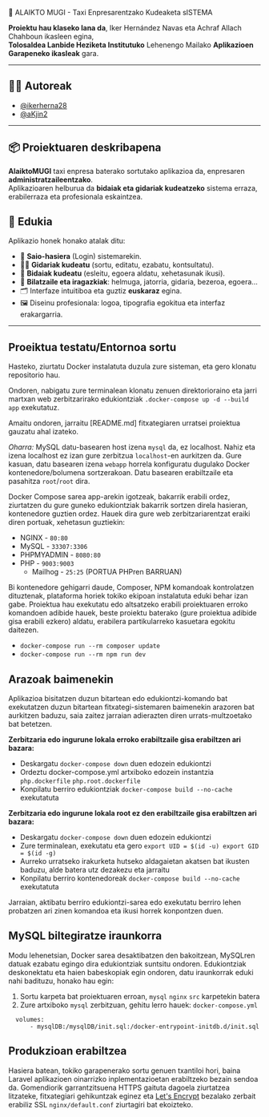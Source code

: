 🚖 ALAIKTO MUGI - Taxi Enpresarentzako Kudeaketa sISTEMA

**Proiektu hau klaseko lana da**, Iker Hernández Navas eta Achraf Allach Chahboun ikasleen egina,  
**Tolosaldea Lanbide Heziketa Institutuko** Lehenengo Mailako **Aplikazioen Garapeneko ikasleak** gara.

---

## 🧑‍💻 Autoreak

- [@ikerherna28](https://github.com/ikerherna28)
- [@aKjin2](https://github.com/aKjin2)

---

## 📦 Proiektuaren deskribapena

**AlaiktoMUGI** taxi enpresa baterako sortutako aplikazioa da, enpresaren **administratzaileentzako**.  
Aplikazioaren helburua da **bidaiak eta gidariak kudeatzeko** sistema erraza, erabilerraza eta profesionala eskaintzea.

## 📝 Edukia

Aplikazio honek honako atalak ditu:

- 🔐 **Saio-hasiera** (Login) sistemarekin.
- 👨‍✈️ **Gidariak kudeatu** (sortu, editatu, ezabatu, kontsultatu).
- 🚕 **Bidaiak kudeatu** (esleitu, egoera aldatu, xehetasunak ikusi).
- 🔎 **Bilatzaile eta iragazkiak**: helmuga, jatorria, gidaria, bezeroa, egoera...
- 🗂️ Interfaze intuitiboa eta guztiz **euskaraz** egina.
- 🖼️ Diseinu profesionala: logoa, tipografia egokitua eta interfaz erakargarria.

---

## Proeiktua testatu/Entornoa sortu


Hasteko, ziurtatu Docker instalatuta duzula zure sisteman, eta gero klonatu repositorio hau.

Ondoren, nabigatu zure terminalean klonatu zenuen direktorioraino eta jarri martxan web zerbitzarirako edukiontziak `.docker-compose up -d --build app` exekutatuz.

Amaitu ondoren, jarraitu [README.md] fitxategiaren urratsei proiektua gauzatu ahal izateko.


*Oharra:* MySQL datu-basearen host izena `mysql` da, ez localhost. Nahiz eta izena localhost ez izan gure zerbitzua `localhost`-en aurkitzen da. Gure kasuan, datu basearen izena `webapp` horrela konfiguratu dugulako Docker kontenedore/bolumena sortzerakoan.
Datu basearen erabiltzaile eta pasahitza `root`/`root` dira.

Docker Compose sarea app-arekin igotzeak, bakarrik erabili ordez, ziurtatzen du gure guneko edukiontziak bakarrik sortzen direla hasieran, kontenedore guztien ordez. Hauek dira gure web zerbitzariarentzat eraiki diren portuak, xehetasun guztiekin:

- NGINX - `80:80`
- MySQL - `33307:3306`
- PHPMYADMIN - `8080:80`
- PHP - `9003:9003`
  - Mailhog - `25:25` (PORTUA PHPren BARRUAN)


Bi kontenedore gehigarri daude, Composer, NPM komandoak kontrolatzen dituztenak, plataforma horiek tokiko ekipoan instalatuta eduki behar izan gabe. Proiektua hau exekutatu edo altsatzeko erabili proiektuaren erroko komandoen adibide hauek, beste proiektu baterako (gure proiektua adibide gisa erabili ezkero) aldatu, erabilera partikularreko kasuetara egokitu daitezen.

- `docker-compose run --rm composer update`
- `docker-compose run --rm npm run dev`



## Arazoak baimenekin


Aplikazioa bisitatzen duzun bitartean edo edukiontzi-komando bat exekutatzen duzun bitartean fitxategi-sistemaren baimenekin arazoren bat aurkitzen baduzu, saia zaitez jarraian adierazten diren urrats-multzoetako bat betetzen.

**Zerbitzaria edo ingurune lokala erroko erabiltzaile gisa erabiltzen ari bazara:**

- Deskargatu `docker-compose down` duen edozein edukiontzi
- Ordeztu docker-compose.yml artxiboko edozein instantzia `php.dockerfile` `php.root.dockerfile`
- Konpilatu berriro edukiontziak `docker-compose build --no-cache` exekutatuta

**Zerbitzaria edo ingurune lokala root ez den erabiltzaile gisa erabiltzen ari bazara:**

- Deskargatu `docker-compose down` duen edozein edukiontzi
- Zure terminalean, exekutatu eta gero `export UID = $(id -u) export GID = $(id -g)`
- Aurreko urratseko irakurketa hutseko aldagaietan akatsen bat ikusten baduzu, alde batera utz dezakezu eta jarraitu
- Konpilatu berriro kontenedoreak `docker-compose build --no-cache` exekutatuta

Jarraian, aktibatu berriro edukiontzi-sarea edo exekutatu berriro lehen probatzen ari zinen komandoa eta ikusi horrek konpontzen duen.

## MySQL biltegiratze iraunkorra

Modu lehenetsian, Docker sarea desaktibatzen den bakoitzean, MySQLren datuak ezabatu egingo dira edukiontziak suntsitu ondoren. Edukiontziak deskonektatu eta haien babeskopiak egin ondoren, datu iraunkorrak eduki nahi badituzu, honako hau egin:

1. Sortu karpeta bat proiektuaren erroan, `mysql` `nginx` `src` karpetekin batera
2. Zure artxiboko `mysql` zerbitzuan, gehitu lerro hauek: `docker-compose.yml`


```mysql
  volumes:
      - mysqlDB:/mysqlDB/init.sql:/docker-entrypoint-initdb.d/init.sql
```

## Produkzioan erabiltzea

Hasiera batean, tokiko garapenerako sortu genuen txantiloi hori, baina Laravel aplikazioen oinarrizko inplementazioetan erabiltzeko bezain sendoa da. Gomendiorik garrantzitsuena HTTPS gaituta dagoela ziurtatzea litzateke, fitxategiari gehikuntzak eginez eta [Let's Encrypt](https://hub.docker.com/r/linuxserver/letsencrypt) bezalako zerbait erabiliz SSL `nginx/default.conf` ziurtagiri bat ekoizteko.
